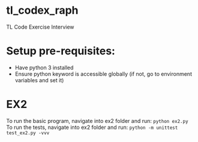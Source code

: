 # tl_codex_raph
TL Code Exercise Interview
# Setup pre-requisites:
- Have python 3 installed
- Ensure python keyword is accessible globally (if not, go to environment variables and set it)



# EX2
To run the basic program, navigate into ex2 folder and run: `python ex2.py`
To run the tests, navigate into ex2 folder and run: `python -m unittest test_ex2.py -vvv`